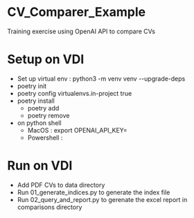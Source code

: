 # CV_Comparer_Example
Training exercise using OpenAI API to compare CVs

# Setup on VDI
- Set up virtual env : python3 -m venv venv --upgrade-deps
- poetry init
- poetry config virtualenvs.in-project true
- poetry install
    - poetry add
    - poetry remove
- on python shell
    - MacOS : export OPENAI_API_KEY=
    - Powershell :

# Run on VDI
-  Add PDF CVs to data directory
-  Run 01_generate_indices.py to generate the index file
-  Run 02_query_and_report.py to gerenate the excel report in comparisons directory